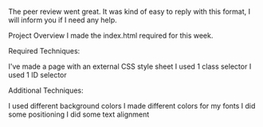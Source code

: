 The peer review went great. It was kind of easy to reply with this format, I will inform you if I need any help.

Project Overview
I made the index.html required for this week.

Required Techniques:

I've made a page with an external CSS style sheet
I used 1 class selector
I used 1 ID selector

Additional Techniques:

I used different background colors
I made different colors for my fonts
I did some positioning
I did some text alignment